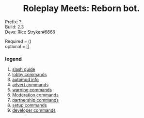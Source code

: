 <h1 align="center">Roleplay Meets: Reborn bot.</h1>

Prefix: ?<br>
Build: 2.3<br>
Devs: Rico Stryker#6666

Required = ()<br>
optional = []

### legend

1. [slash guide](slash.md)
2. [lobby commands](lobby.md)
3. [automod info](automod.md)
4. [advert commands](advert.md)
5. [warning commands](warning.md)
6. [Moderation commands](moderation.md)
7. [partnership commands](partner.md)
8. [setup commands](setup.md)
9. [developer commands](developer.md)


